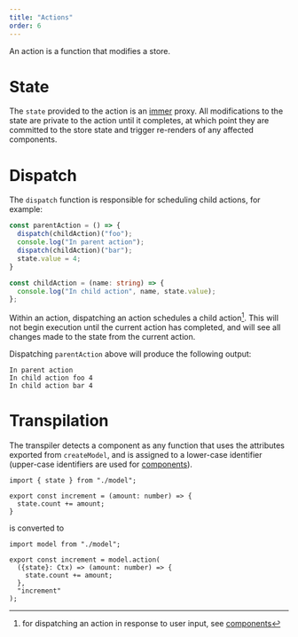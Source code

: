 ```yaml
---
title: "Actions"
order: 6
---
```


An action is a function that modifies a store.

# State

The `state` provided to the action is an [immer](https://github.com/immerjs/immer)
proxy. All modifications to the state are private to the action until it
completes, at which point they are committed to the store state and trigger
re-renders of any affected components.

# Dispatch

The `dispatch` function is responsible for scheduling child actions, for example:

```ts
const parentAction = () => {
  dispatch(childAction)("foo");
  console.log("In parent action");
  dispatch(childAction)("bar");
  state.value = 4;
}

const childAction = (name: string) => {
  console.log("In child action", name, state.value);
};
```

Within an action, dispatching an action schedules a child action[^1]. This will
not begin execution until the current action has completed, and will see all
changes made to the state from the current action.

Dispatching `parentAction` above will produce the following output:

```
In parent action
In child action foo 4
In child action bar 4
```

# Transpilation

The transpiler detects a component as any function that uses the attributes
exported from `createModel`, and is assigned to a lower-case identifier
(upper-case identifiers are used for [components](./components)).

```tsx
import { state } from "./model";

export const increment = (amount: number) => {
  state.count += amount;
}
```

is converted to

```tsx
import model from "./model";

export const increment = model.action(
  ({state}: Ctx) => (amount: number) => {
    state.count += amount;
  },
  "increment"
);
```

[^1]: for dispatching an action in response to user input, see
    [components](./components)
